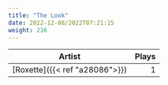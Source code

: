 ```yaml
---
title: "The Look"
date: 2022-12-08/2022T07:21:15
weight: 216
---
```




 Artist | Plays 
----- | -----:
[Roxette]({{< ref "a28086">}}) | 1
